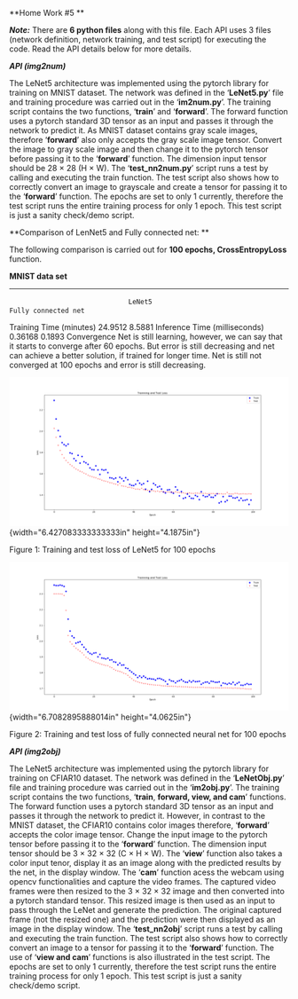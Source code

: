 **Home Work \#5 **

***Note:*** There are **6 python files** along with this file. Each API
uses 3 files (network definition, network training, and test script) for
executing the code. Read the API details below for more details.

***API (img2num)***

The LeNet5 architecture was implemented using the pytorch library for
training on MNIST dataset. The network was defined in the
‘**LeNet5.py**’ file and training procedure was carried out in the
‘**im2num.py**’. The training script contains the two functions,
‘**train**’ and ‘**forward**’. The forward function uses a pytorch
standard 3D tensor as an input and passes it through the network to
predict it. As MNIST dataset contains gray scale images, therefore
‘**forward**’ also only accepts the gray scale image tensor. Convert the
image to gray scale image and then change it to the pytorch tensor
before passing it to the ‘**forward**’ function. The dimension input
tensor should be 28 × 28 (H × W). The ‘**test\_nn2num.py**’ script runs
a test by calling and executing the train function. The test script also
shows how to correctly convert an image to grayscale and create a tensor
for passing it to the ‘**forward**’ function. The epochs are set to only
1 currently, therefore the test script runs the entire training process
for only 1 epoch. This test script is just a sanity check/demo script.

**Comparison of LenNet5 and Fully connected net: **

The following comparison is carried out for **100 epochs,
CrossEntropyLoss** function.

  **MNIST data set**
  ------------------------------- ----------------------------------------------------------------------------------------------------------------------------------------------------------------------------------------- -------------------------------------------------------------------------
                                  LeNet5                                                                                                                                                                                    Fully connected net
  Training Time (minutes)         24.9512                                                                                                                                                                                   8.5881
  Inference Time (milliseconds)   0.36168                                                                                                                                                                                   0.1893
  Convergence                     Net is still learning, however, we can say that it starts to converge after 60 epochs. But error is still decreasing and net can achieve a better solution, if trained for longer time.   Net is still not converged at 100 epochs and error is still decreasing.

![](media/image1.png){width="6.427083333333333in" height="4.1875in"}

Figure 1: Training and test loss of LeNet5 for 100 epochs

![](media/image2.png){width="6.7082895888014in" height="4.0625in"}

Figure 2: Training and test loss of fully connected neural net for 100
epochs

***API (img2obj)***

The LeNet5 architecture was implemented using the pytorch library for
training on CFIAR10 dataset. The network was defined in the
‘**LeNetObj.py**’ file and training procedure was carried out in the
‘**im2obj.py**’. The training script contains the two functions,
‘**train**, **forward, view, and cam**’ functions. The forward function
uses a pytorch standard 3D tensor as an input and passes it through the
network to predict it. However, in contrast to the MNIST dataset, the
CFIAR10 contains color images therefore, ‘**forward**’ accepts the color
image tensor. Change the input image to the pytorch tensor before
passing it to the ‘**forward**’ function. The dimension input tensor
should be 3 × 32 × 32 (C × H × W). The ‘**view**’ function also takes a
color input tenor, display it as an image along with the predicted
results by the net, in the display window. The ‘**cam**’ function acess
the webcam using opencv functionalities and capture the video frames.
The captured video frames were then resized to the 3 × 32 × 32 image and
then converted into a pytorch standard tensor. This resized image is
then used as an input to pass through the LeNet and generate the
prediction. The original captured frame (not the resized one) and the
prediction were then displayed as an image in the display window. The
‘**test\_nn2obj**’ script runs a test by calling and executing the train
function. The test script also shows how to correctly convert an image
to a tensor for passing it to the ‘**forward**’ function. The use of
‘**view and cam**’ functions is also illustrated in the test script. The
epochs are set to only 1 currently, therefore the test script runs the
entire training process for only 1 epoch. This test script is just a
sanity check/demo script.
